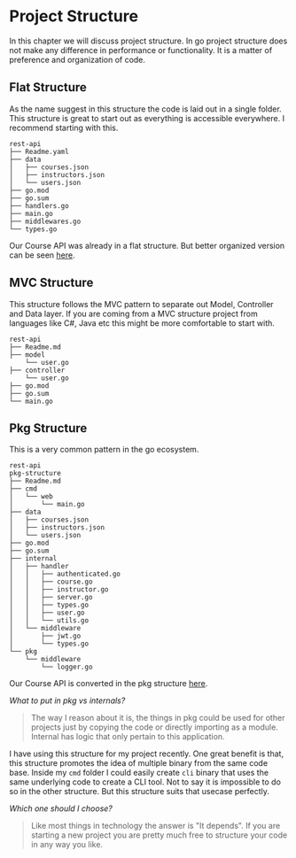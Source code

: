 # Project Structure

In this chapter we will discuss project structure. In go project structure does not make any difference in performance or functionality. It is a matter of preference and organization of code.

## Flat Structure

As the name suggest in this structure the code is laid out in a single folder. This structure is great to start out as everything is accessible everywhere. I recommend starting with this.

```
rest-api
├── Readme.yaml
├── data
│   ├── courses.json
│   ├── instructors.json
│   └── users.json
├── go.mod
├── go.sum
├── handlers.go
├── main.go
├── middlewares.go
└── types.go
```

Our Course API was already in a flat structure. But better organized version can be seen [here](https://github.com/moficodes/restful-go-api/tree/project-structure-01/project-structure/flat-structure). 

## MVC Structure

This structure follows the MVC pattern to separate out Model, Controller and Data layer. If you are coming from a MVC structure project from languages like C#, Java etc this might be more comfortable to start with.

```
rest-api
├── Readme.md
├── model
	└── user.go
├── controller
	└── user.go
├── go.mod
├── go.sum
└── main.go
```

## Pkg Structure

This is a very common pattern in the go ecosystem. 

```
rest-api
pkg-structure
├── Readme.md
├── cmd
│   └── web
│       └── main.go
├── data
│   ├── courses.json
│   ├── instructors.json
│   └── users.json
├── go.mod
├── go.sum
├── internal
│   ├── handler
│   │   ├── authenticated.go
│   │   ├── course.go
│   │   ├── instructor.go
│   │   ├── server.go
│   │   ├── types.go
│   │   ├── user.go
│   │   └── utils.go
│   └── middleware
│       ├── jwt.go
│       └── types.go
└── pkg
    └── middleware
        └── logger.go
```

Our Course API is converted in the pkg structure [here](https://github.com/moficodes/restful-go-api/tree/project-structure-01/project-structure/pkg-structure). 

_What to put in pkg vs internals?_ 

> The way I reason about it is, the things in pkg could be used for other projects just by copying the code or directly importing as a module. Internal has logic that only pertain to this application. 

I have using this structure for my project recently. One great benefit is that, this structure promotes the idea of multiple binary from the same code base. Inside my `cmd` folder I could easily create `cli` binary that uses the same underlying code to create a CLI tool. Not to say it is impossible to do so in the other structure. But this structure suits that usecase perfectly.

_Which one should I choose?_

> Like most things in technology the answer is "It depends". If you are starting a new project you are pretty much free to structure your code in any way you like. 
